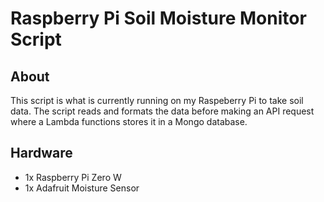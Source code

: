 # Raspberry Pi Soil Moisture Monitor Script

## About    
This script is what is currently running on my Raspeberry Pi to take soil data. The script reads and formats the data before making an API request where a Lambda functions stores it in a Mongo database.

## Hardware    
- 1x Raspberry Pi Zero W
- 1x Adafruit Moisture Sensor
